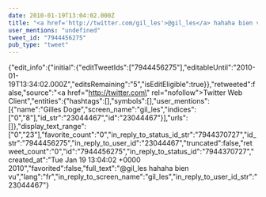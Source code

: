 ```yaml
---
date: 2010-01-19T13:04:02.000Z
title: "<a href='http://twitter.com/gil_les'>@gil_les</a> hahaha bien vu″"
user_mentions: "undefined"
tweet_id: "7944456275"
pub_type: "tweet"
---
```

{"edit_info":{"initial":{"editTweetIds":["7944456275"],"editableUntil":"2010-01-19T13:34:02.000Z","editsRemaining":"5","isEditEligible":true}},"retweeted":false,"source":"<a href=\"http://twitter.com\" rel=\"nofollow\">Twitter Web Client</a>","entities":{"hashtags":[],"symbols":[],"user_mentions":[{"name":"Gilles Doge","screen_name":"gil_les","indices":["0","8"],"id_str":"23044467","id":"23044467"}],"urls":[]},"display_text_range":["0","23"],"favorite_count":"0","in_reply_to_status_id_str":"7944370727","id_str":"7944456275","in_reply_to_user_id":"23044467","truncated":false,"retweet_count":"0","id":"7944456275","in_reply_to_status_id":"7944370727","created_at":"Tue Jan 19 13:04:02 +0000 2010","favorited":false,"full_text":"@gil_les hahaha bien vu","lang":"fr","in_reply_to_screen_name":"gil_les","in_reply_to_user_id_str":"23044467"}
